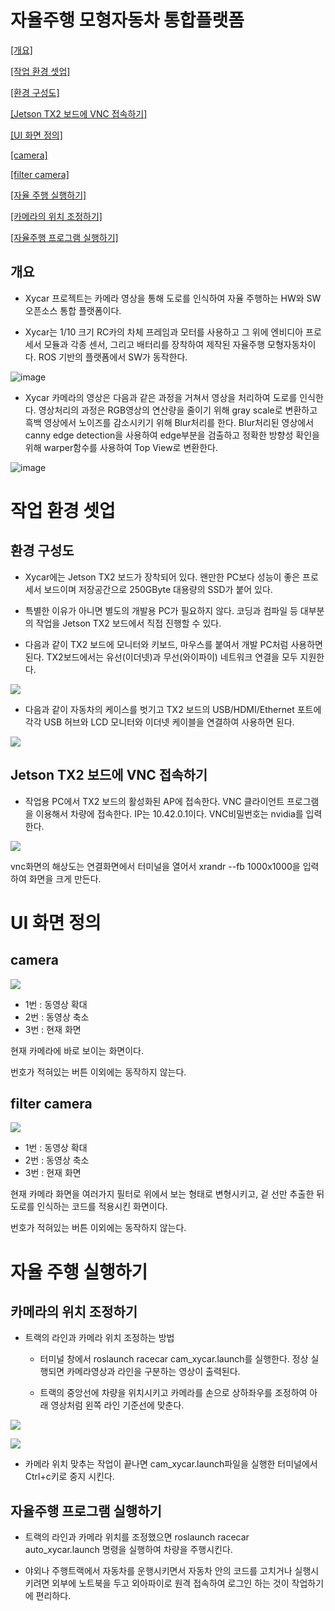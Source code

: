 자율주행 모형자동차 통합플랫폼
====

[[개요]](#개요)

[[작업 환경 셋업]](#작업-환경-셋업)

[[환경 구성도]](#환경-구성도)

[[Jetson TX2 보드에 VNC 접속하기]](#jetson-tx2-보드에-vnc-접속하기)

[[UI 화면 정의]](#ui-화면-정의)

[[camera]](#camera)

[[filter camera]](#filter-camera)

[[자율 주행 실행하기]](#자율-주행-실행하기)

[[카메라의 위치 조정하기]](#카메라의-위치-조정하기)

[ [자율주행 프로그램 실행하기]](#자율주행-프로그램-실행하기)



개요
---------

-   Xycar 프로젝트는 카메라 영상을 통해 도로를 인식하여 자율 주행하는 HW와 SW 오픈소스 통합 플랫폼이다.

-   Xycar는 1/10 크기 RC카의 차체 프레임과 모터를 사용하고 그 위에 엔비디아 프로세서 모듈과 각종 센서, 그리고 배터리를 장착하여 제작된 자율주행 모형자동차이다. ROS 기반의 플랫폼에서 SW가 동작한다.

![image](https://user-images.githubusercontent.com/44758482/49715229-0dfee200-fc93-11e8-86f0-64385e32319b.png)

-   Xycar 카메라의 영상은 다음과 같은 과정을 거쳐서 영상을 처리하여 도로를 인식한다.
    영상처리의 과정은 RGB영상의 연산량을 줄이기 위해 gray scale로 변환하고 흑백 영상에서 노이즈를 감소시키기 위해 Blur처리를 한다. 
    Blur처리된 영상에서 canny edge detection을 사용하여 edge부분을 검출하고 정확한 방향성 확인을 위해 
    warper함수를 사용하여 Top View로 변환한다.
    
   ![image](https://user-images.githubusercontent.com/44758482/49716036-cfb6f200-fc95-11e8-9bf6-522af46e37a4.png)

작업 환경 셋업 
===============

환경 구성도
-----------

-   Xycar에는 Jetson TX2 보드가 장착되어 있다. 왠만한 PC보다 성능이 좋은 프로세서 보드이며 저장공간으로 250GByte 대용량의 SSD가 붙어 있다.

-   특별한 이유가 아니면 별도의 개발용 PC가 필요하지 않다. 코딩과 컴파일 등 대부분의 작업을 Jetson TX2 보드에서 직접 진행할 수 있다.

-   다음과 같이 TX2 보드에 모니터와 키보드, 마우스를 붙여서 개발 PC처럼 사용하면 된다. TX2보드에서는 유선(이더넷)과 무선(와이파이) 네트워크 연결을 모두 지원한다.

![](https://user-images.githubusercontent.com/44761194/49775591-047d8480-fd3c-11e8-996b-da3822a2a714.png)

-   다음과 같이 자동차의 케이스를 벗기고 TX2 보드의 USB/HDMI/Ethernet 포트에 각각 USB 허브와 LCD 모니터와 이더넷 케이블을 연결하여 사용하면 된다.

![](https://user-images.githubusercontent.com/44761194/49775601-08110b80-fd3c-11e8-9bdc-e9d0487c519b.png)

Jetson TX2 보드에 VNC 접속하기
------------------------------

-   작업용 PC에서 TX2 보드의 활성화된 AP에 접속한다. VNC 클라이언트 프로그램을 이용해서 차량에 접속한다. IP는 10.42.0.1이다. VNC비밀번호는 nvidia를 입력한다.

![](https://user-images.githubusercontent.com/44761194/49775604-0b0bfc00-fd3c-11e8-8252-83fc5437950e.png)

vnc화면의 해상도는 연결화면에서 터미널을 열어서 xrandr --fb 1000x1000을 입력하여 화면을 크게 만든다.

UI 화면 정의
============

camera
-------------------------------------------------------------------------------------

![](https://user-images.githubusercontent.com/44761194/49775610-0e9f8300-fd3c-11e8-8fda-136b945ec8d8.png)

-   1번 : 동영상 확대
-   2번 : 동영상 축소
-   3번 : 현재 화면

현재 카메라에 바로 보이는 화면이다.

번호가 적혀있는 버튼 이외에는 동작하지 않는다.

filter camera
---------------------------------------------------------------------------------------------

![](https://user-images.githubusercontent.com/44761194/49775616-12330a00-fd3c-11e8-96a0-e8e1d1bab60f.png)

-   1번 : 동영상 확대
-   2번 : 동영상 축소
-   3번 : 현재 화면

현재 카메라 화면을 여러가지 필터로 위에서 보는 형태로 변형시키고, 겉 선만 추출한 뒤 도로를 인식하는 코드를 적용시킨 화면이다.

번호가 적혀있는 버튼 이외에는 동작하지 않는다.


자율 주행 실행하기
==================

카메라의 위치 조정하기
----------------------

-   트랙의 라인과 카메라 위치 조정하는 방법

    -   터미널 창에서 roslaunch racecar cam\_xycar.launch를 실행한다. 정상 실행되면 카메라영상과 라인을 구분하는 영상이 출력된다.

    -   트랙의 중앙선에 차량을 위치시키고 카메라를 손으로 상하좌우를 조정하여 아래 영상처럼 왼쪽 라인 기준선에 맞춘다.

![](https://user-images.githubusercontent.com/44761194/49775642-224ae980-fd3c-11e8-8058-a21f615e8b66.png)

![](https://user-images.githubusercontent.com/44761194/49775648-2545da00-fd3c-11e8-97be-da8b4da51f0c.png)

-   카메라 위치 맞추는 작업이 끝나면 cam\_xycar.launch파일을 실행한 터미널에서 Ctrl+c키로 중지 시킨다.

자율주행 프로그램 실행하기
--------------------------

-   트랙의 라인과 카메라 위치를 조정했으면 roslaunch racecar auto\_xycar.launch 명령을 실행하여 차량을 주행시킨다.

-   야외나 주행트랙에서 자동차를 운행시키면서 자동차 안의 코드를 고치거나 실행시키려면 외부에 노트북을 두고 외아파이로 원격 접속하여 로그인 하는 것이 작업하기에 편리하다.
